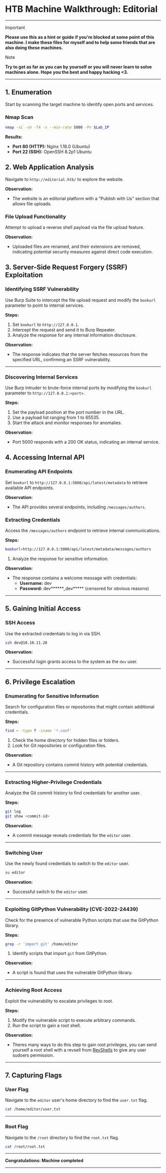 # HTB Machine Walkthrough: Editorial

---

> [!IMPORTANT]  
> **Please use this as a hint or guide if you're blocked at some point of this machine. I make these files for myself and to help some friends that are also doing these machines.**

> [!NOTE]  
> **Try to get as far as you can by yourself or you will never learn to solve machines alone. Hope you the best and happy hacking <3.**

---

## 1. Enumeration

Start by scanning the target machine to identify open ports and services.

### Nmap Scan
```bash
nmap -sC -sV -T4 -v --min-rate 5000 -Pn $Lab_IP
```
**Results:**

- **Port 80 (HTTP):** Nginx 1.18.0 (Ubuntu)
- **Port 22 (SSH):** OpenSSH 8.2p1 Ubuntu

## 2. Web Application Analysis

Navigate to `http://editorial.htb/` to explore the website.

**Observation:**

- The website is an editorial platform with a "Publish with Us" section that allows file uploads.

### File Upload Functionality

Attempt to upload a reverse shell payload via the file upload feature.

**Observation:**

- Uploaded files are renamed, and their extensions are removed, indicating potential security measures against direct code execution.



## 3. Server-Side Request Forgery (SSRF) Exploitation

### Identifying SSRF Vulnerability

Use Burp Suite to intercept the file upload request and modify the `bookurl` parameter to point to internal services.

**Steps:**

1. Set `bookurl` to `http://127.0.0.1`.
2. Intercept the request and send it to Burp Repeater.
3. Analyze the response for any internal information disclosure.

**Observation:**

- The response indicates that the server fetches resources from the specified URL, confirming an SSRF vulnerability.

---

### Discovering Internal Services

Use Burp Intruder to brute-force internal ports by modifying the `bookurl` parameter to `http://127.0.0.1:<port>`.

**Steps:**

1. Set the payload position at the port number in the URL.
2. Use a payload list ranging from 1 to 65535.
3. Start the attack and monitor responses for anomalies.

**Observation:**

- Port 5000 responds with a 200 OK status, indicating an internal service.



## 4. Accessing Internal API

### Enumerating API Endpoints

Set `bookurl` to `http://127.0.0.1:5000/api/latest/metadata` to retrieve available API endpoints.

**Observation:**

- The API provides several endpoints, including `/messages/authors`.

### Extracting Credentials

Access the `/messages/authors` endpoint to retrieve internal communications.

**Steps:**
```bash
bookurl=http://127.0.0.1:5000/api/latest/metadata/messages/authors
```
1. Analyze the response for sensitive information.

**Observation:**

- The response contains a welcome message with credentials:
  - **Username:** dev
  - **Password:** dev******_dev***** (censored for obvious reasons)

---

## 5. Gaining Initial Access

### SSH Access

Use the extracted credentials to log in via SSH.
```bash
ssh dev@10.10.11.20
```
**Observation:**

- Successful login grants access to the system as the `dev` user.

---

## 6. Privilege Escalation

### Enumerating for Sensitive Information

Search for configuration files or repositories that might contain additional credentials.

**Steps:**
```bash
find ~ -type f -iname '*.conf'
```
1. Check the home directory for hidden files or folders.
2. Look for Git repositories or configuration files.

**Observation:**

- A Git repository contains commit history with potential credentials.

---

### Extracting Higher-Privilege Credentials

Analyze the Git commit history to find credentials for another user.

**Steps:**
```bash
git log
git show <commit-id>
```
**Observation:**

- A commit message reveals credentials for the `editor` user.

---

### Switching User

Use the newly found credentials to switch to the `editor` user.
```bash
su editor
```
**Observation:**

- Successful switch to the `editor` user.

---

### Exploiting GitPython Vulnerability (CVE-2022-24439)

Check for the presence of vulnerable Python scripts that use the GitPython library.

**Steps:**
```bash
grep -r 'import git' /home/editor
```
1. Identify scripts that import `git` from GitPython.

**Observation:**

- A script is found that uses the vulnerable GitPython library.

---

### Achieving Root Access

Exploit the vulnerability to escalate privileges to root.

**Steps:**

1. Modify the vulnerable script to execute arbitrary commands.
2. Run the script to gain a root shell.

**Observation:**

- Theres many ways to do this step to gain root privileges, you can send yourself a root shell with a revsell from [RevShells](https://www.revshells.com/) to give any user sudoers permission.

---

## 7. Capturing Flags

### User Flag

Navigate to the `editor` user's home directory to find the `user.txt` flag.
```bash
cat /home/editor/user.txt
```
---

### Root Flag

Navigate to the `/root` directory to find the `root.txt` flag.
```bash
cat /root/root.txt
```
---

**Congratulations: Machine completed**

---
